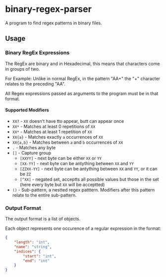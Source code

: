 # binary-regex-parser


A program to find regex patterns in binary files.

## Usage

### Binary RegEx Expressions
The RegEx are binary and in Hexadecimal, this means that characters come in groups of two.

For Example:
    Unlike in normal RegEx, in the pattern "AA+" the "+" character relates to the preceding "AA".

All Regex expressions passed as arguments to the program must be in that format.

#### Supported Modifiers
- `XX?` - `XX` doesn't have tto appear, butt can appear once  
- `XX*` - Matches at least 0 repetitions of `XX`
- `XX*` - Matches at least 1 repetition of `XX` 
- `XX{a}` - Matches exactly `a` occurrences of `XX` 
- `XX{a,b}` - Matches between `a` and `b` occurrences of `XX`
- `.` - Matches any byte
- `[]` - Capture group
  - `[XXYY]` - next byte can be either `XX` or `YY`
  - `[XX-YY]` - next byte can be antything between `XX` and `YY`
  - `[ZZXX-YY]` - next byte can be antything between `XX` and `YY`, or it can be `ZZ`
  - `[^XX]` - negated set, acceptts all possible values but those in the set (here every byte but `XX` will be acceptted)
- `()` - Sub-pattern, a nestted regex patttern. Modifiers after this pattern relate to the entire sub-pattern.

### Output Format
The output format is a list of objects.

Each object represents one occurence of a regular expression in the format:
```JSON
{
    "length": "int",
    "name": "string",
    "indices": {
        "start": "int",
        "end": "int"
    }
}
```
